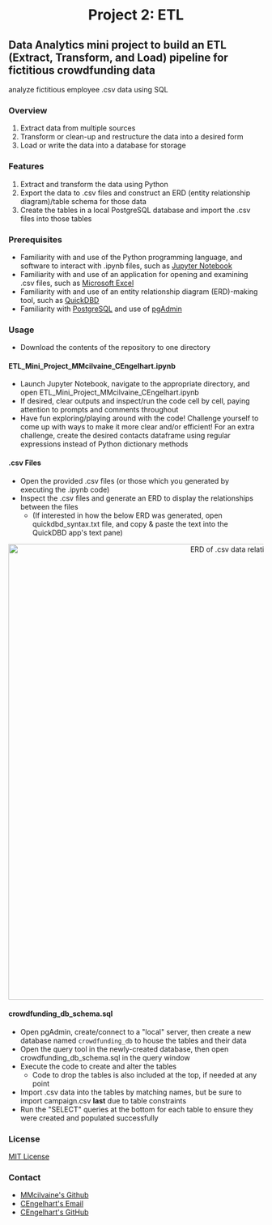 # <p align="center">Project 2: ETL
## Data Analytics mini project to build an ETL (Extract, Transform, and Load) pipeline for fictitious crowdfunding data

analyze fictitious employee .csv data using SQL
### Overview
1. Extract data from multiple sources
2. Transform or clean-up and restructure the data into a desired form
3. Load or write the data into a database for storage
### Features
1. Extract and transform the data using Python
2. Export the data to .csv files and construct an ERD (entity relationship diagram)/table schema for those data
3. Create the tables in a local PostgreSQL database and import the .csv files into those tables
### Prerequisites
- Familiarity with and use of the Python programming language, and software to interact with .ipynb files, such as [Jupyter Notebook](https://jupyter.org/)
- Familiarity with and use of an application for opening and examining .csv files, such as [Microsoft Excel](https://www.microsoft.com/en-us/microsoft-365/excel)
- Familiarity with and use of an entity relationship diagram (ERD)-making tool, such as [QuickDBD](https://www.quickdatabasediagrams.com/)
- Familiarity with [PostgreSQL](https://www.postgresql.org/) and use of [pgAdmin](https://www.pgadmin.org/)
### Usage
- Download the contents of the repository to one directory
#### ETL_Mini_Project_MMcilvaine_CEngelhart.ipynb
- Launch Jupyter Notebook, navigate to the appropriate directory, and open ETL_Mini_Project_MMcilvaine_CEngelhart.ipynb
- If desired, clear outputs and inspect/run the code cell by cell, paying attention to prompts and comments throughout
- Have fun exploring/playing around with the code! Challenge yourself to come up with ways to make it more clear and/or efficient! For an extra challenge, create the desired contacts dataframe using regular expressions instead of Python dictionary methods
#### .csv Files
- Open the provided .csv files (or those which you generated by executing the .ipynb code)
- Inspect the .csv files and generate an ERD to display the relationships between the files
    - (If interested in how the below ERD was generated, open quickdbd_syntax.txt file, and copy & paste the text into the QuickDBD app's text pane)
<p align="center">
  <img width="900" src="" alt="ERD of .csv data relationships">
</p>

#### crowdfunding_db_schema.sql
- Open pgAdmin, create/connect to a "local" server, then create a new database named `crowdfunding_db` to house the tables and their data
- Open the query tool in the newly-created database, then open crowdfunding_db_schema.sql in the query window
- Execute the code to create and alter the tables
    - Code to drop the tables is also included at the top, if needed at any point
- Import .csv data into the tables by matching names, but be sure to import campaign.csv **last** due to table constraints
- Run the "SELECT" queries at the bottom for each table to ensure they were created and populated successfully
### License
[MIT License](https://opensource.org/licenses/MIT)
### Contact
- [MMcilvaine's Github](https://github.com/mmcilvaine)
- [CEngelhart's Email](mailto:cengelhart@gmail.com)
- [CEngelhart's GitHub](https://github.com/cengelhart0120)
